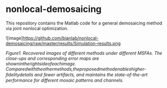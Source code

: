 # nonlocal-demosaicing

This repository contains the Matlab code for a general demosaicing method via joint nonlocal optimization.

![image]https://github.com/bianlab/nonlocal-demosaicing/raw/master/results/Simulation-results.png

*Figure1. Recovered images of different methods under different MSFAs. The close-ups and corresponding error maps are shownintherightsideofeachimage. Comparedwiththeothermethods,theproposedmethodenableshigher-ﬁdelitydetails and fewer artifacts, and maintains the state-of-the-art performance for different mosaic patterns and channels.*

